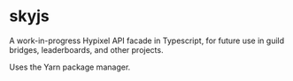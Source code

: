# skyjs

A work-in-progress Hypixel API facade in Typescript, for future use in guild bridges, leaderboards, and other projects.

Uses the Yarn package manager.
